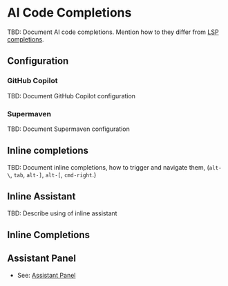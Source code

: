 # AI Code Completions

TBD: Document AI code completions. Mention how to they differ from [LSP completions](./language-settings.md).

## Configuration

### GitHub Copilot

TBD: Document GitHub Copilot configuration

### Supermaven

TBD: Document Supermaven configuration

## Inline completions

TBD: Document inline completions, how to trigger and navigate them, (`alt-\`, `tab`, `alt-]`, `alt-[`, `cmd-right`.)

## Inline Assistant

TBD: Describe using of inline assistant

## Inline Completions

## Assistant Panel

- See: [Assistant Panel](language-model-integration.md)
